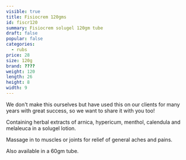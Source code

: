 ```yaml
---
visible: true
title: Fisiocrem 120gms
id: fiscr120
summary: Fisiocrem solugel 120gm tube
draft: false
popular: false
categories:
  - rubs
price: 28
size: 120g
brand: ????
weight: 120
length: 26
height: 8
width: 9
---
```

We don't make this ourselves but have used this on our clients for many years with great success, so we want to share it with you too!

Containing herbal extracts of arnica, hypericum, menthol, calendula and melaleuca in a solugel lotion.

Massage in to muscles or joints for relief of general aches and pains. 

Also available in a 60gm tube.